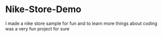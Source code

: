 # Nike-Store-Demo
I made a nike store sample for fun and to learn more things about coding was a very fun project for sure 
